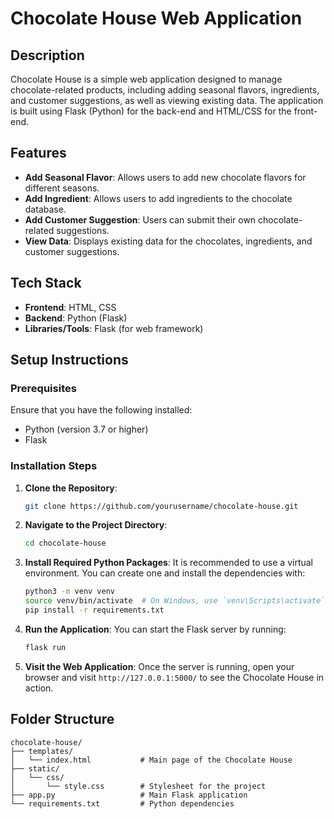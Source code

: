 
# Chocolate House Web Application

## Description
Chocolate House is a simple web application designed to manage chocolate-related products, including adding seasonal flavors, ingredients, and customer suggestions, as well as viewing existing data. The application is built using Flask (Python) for the back-end and HTML/CSS for the front-end.

## Features
- **Add Seasonal Flavor**: Allows users to add new chocolate flavors for different seasons.
- **Add Ingredient**: Allows users to add ingredients to the chocolate database.
- **Add Customer Suggestion**: Users can submit their own chocolate-related suggestions.
- **View Data**: Displays existing data for the chocolates, ingredients, and customer suggestions.

## Tech Stack
- **Frontend**: HTML, CSS
- **Backend**: Python (Flask)
- **Libraries/Tools**: Flask (for web framework)

## Setup Instructions

### Prerequisites
Ensure that you have the following installed:
- Python (version 3.7 or higher)
- Flask

### Installation Steps

1. **Clone the Repository**:
   ```bash
   git clone https://github.com/yourusername/chocolate-house.git
   ```

2. **Navigate to the Project Directory**:
   ```bash
   cd chocolate-house
   ```

3. **Install Required Python Packages**:
   It is recommended to use a virtual environment. You can create one and install the dependencies with:
   ```bash
   python3 -m venv venv
   source venv/bin/activate  # On Windows, use `venv\Scripts\activate`
   pip install -r requirements.txt
   ```

4. **Run the Application**:
   You can start the Flask server by running:
   ```bash
   flask run
   ```

5. **Visit the Web Application**:
   Once the server is running, open your browser and visit `http://127.0.0.1:5000/` to see the Chocolate House in action.

## Folder Structure
```
chocolate-house/
├── templates/
│   └── index.html           # Main page of the Chocolate House
├── static/
│   └── css/
│       └── style.css        # Stylesheet for the project
├── app.py                   # Main Flask application
└── requirements.txt         # Python dependencies
```
